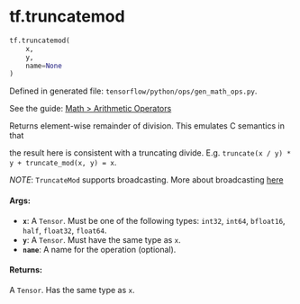 <div itemscope itemtype="http://developers.google.com/ReferenceObject">
<meta itemprop="name" content="tf.truncatemod" />
</div>

# tf.truncatemod

``` python
tf.truncatemod(
    x,
    y,
    name=None
)
```



Defined in generated file: `tensorflow/python/ops/gen_math_ops.py`.

See the guide: [Math > Arithmetic Operators](../../../api_guides/python/math_ops.md#Arithmetic_Operators)

Returns element-wise remainder of division. This emulates C semantics in that

the result here is consistent with a truncating divide. E.g. `truncate(x / y) *
y + truncate_mod(x, y) = x`.

*NOTE*: `TruncateMod` supports broadcasting. More about broadcasting
[here](http://docs.scipy.org/doc/numpy/user/basics.broadcasting.html)

#### Args:

* <b>`x`</b>: A `Tensor`. Must be one of the following types: `int32`, `int64`, `bfloat16`, `half`, `float32`, `float64`.
* <b>`y`</b>: A `Tensor`. Must have the same type as `x`.
* <b>`name`</b>: A name for the operation (optional).


#### Returns:

A `Tensor`. Has the same type as `x`.